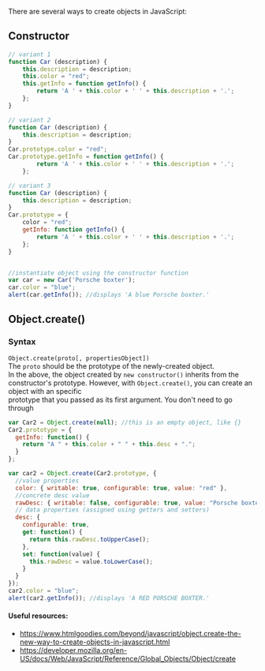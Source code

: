 There are several ways to create objects in JavaScript:

## Constructor

```javascript
// variant 1
function Car (description) {
    this.description = description;
    this.color = "red";
    this.getInfo = function getInfo() {
        return 'A ' + this.color + ' ' + this.description + '.';
    };
}

// variant 2
function Car (description) {
    this.description = description;
}
Car.prototype.color = "red";
Car.prototype.getInfo = function getInfo() {
        return 'A ' + this.color + ' ' + this.description + '.';
    };

// variant 3
function Car (description) {
    this.description = description;
}
Car.prototype = {
    color = "red";
    getInfo: function getInfo() {
        return 'A ' + this.color + ' ' + this.description + '.';
    };
}


//instantiate object using the constructor function
var car = new Car('Porsche boxter');
car.color = "blue";
alert(car.getInfo()); //displays 'A blue Porsche boxter.'
```

## Object.create()

### Syntax

`Object.create(proto[, propertiesObject])`  
The `proto` should be the prototype of the newly-created object.  
In the above, the object created by `new constructor()` inherits from the constructor's prototype.
However, with `Object.create()`, you can create an object with an specific  
prototype that you passed as its first argument. You don't need to go through

```javascript
var Car2 = Object.create(null); //this is an empty object, like {}
Car2.prototype = {
  getInfo: function() {
    return "A " + this.color + " " + this.desc + ".";
  }
};

var car2 = Object.create(Car2.prototype, {
  //value properties
  color: { writable: true, configurable: true, value: "red" },
  //concrete desc value
  rawDesc: { writable: false, configurable: true, value: "Porsche boxter" },
  // data properties (assigned using getters and setters)
  desc: {
    configurable: true,
    get: function() {
      return this.rawDesc.toUpperCase();
    },
    set: function(value) {
      this.rawDesc = value.toLowerCase();
    }
  }
});
car2.color = "blue";
alert(car2.getInfo()); //displays 'A RED PORSCHE BOXTER.'
```

#### Useful resources:

- https://www.htmlgoodies.com/beyond/javascript/object.create-the-new-way-to-create-objects-in-javascript.html
- https://developer.mozilla.org/en-US/docs/Web/JavaScript/Reference/Global_Objects/Object/create
